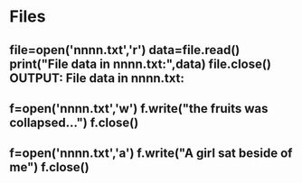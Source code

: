 # Files
file=open('nnnn.txt','r')
data=file.read()
print("File data in nnnn.txt:",data)
file.close()
OUTPUT:
File data in nnnn.txt: 
----------------------------------------------------------------------------------------------------
f=open('nnnn.txt','w')
f.write("the fruits was collapsed...")
f.close()
----------------------------------------------------------------------------------------------------
f=open('nnnn.txt','a')
f.write("A girl sat beside of me")
f.close()
---------------------------------------------------------------------------------------------------
